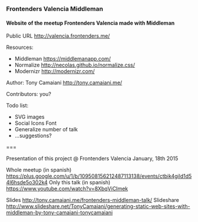 ### Frontenders Valencia Middleman

#### Website of the meetup Frontenders Valencia made with Middleman

Public URL http://valencia.frontenders.me/

Resources:
- Middleman https://middlemanapp.com/
- Normalize http://necolas.github.io/normalize.css/
- Modernizr http://modernizr.com/

Author:
Tony Camaiani http://tony.camaiani.me/

Contributors:
you?

Todo list:
- SVG images
- Social Icons Font
- Generalize number of talk
- ...suggestions?

===

Presentation of this project @ Frontenders Valencia January, 18th 2015 

Whole meetup (in spanish) https://plus.google.com/u/1/b/109508156212487113138/events/ctbik4gild1d54l6hsde5o302k4
Only this talk (in spanish) https://www.youtube.com/watch?v=8XbqViCImek

Slides http://tony.camaiani.me/frontenders-middleman-talk/
Slideshare http://www.slideshare.net/TonyCamaiani/generating-static-web-sites-with-middleman-by-tony-camaiani-tonycamaiani

